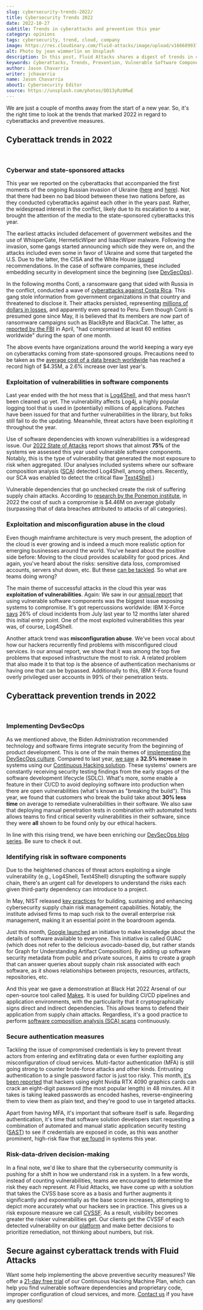 ```yaml
---
slug: cybersecurity-trends-2022/
title: Cybersecurity Trends 2022
date: 2022-10-27
subtitle: Trends in cyberattacks and prevention this year
category: opinions
tags: cybersecurity, trend, cloud, company
image: https://res.cloudinary.com/fluid-attacks/image/upload/v1666899374/blog/cybersecurity-trends-2022/cover_cybersecurity-trends-2022.webp
alt: Photo by jean wimmerlin on Unsplash
description: In this post, Fluid Attacks shares a digest of trends in cyberattacks and prevention in 2022.
keywords: Cyberattacks, Trends, Prevention, Vulnerable Software Components, Supply Chain Attacks, Cloud Services, Cyberwar, Ethical Hacking, Pentesting
author: Jason Chavarría
writer: jchavarria
name: Jason Chavarría
about1: Cybersecurity Editor
source: https://unsplash.com/photos/DD13yRz0RwE
---
```


We are just a couple of months
away from the start of a new year.
So,
it's the right time to look at the trends
that marked 2022
in regard to cyberattacks and preventive measures.

## Cyberattack trends in 2022

<br />

### Cyberwar and state-sponsored attacks

This year we reported on the cyberattacks
that accompanied the first moments
of the ongoing Russian invasion of Ukraine
([here](../cyberwar-ukraine/)
and [here](../timeline-new-cyberwar/)).
Not that there had been no bad blood between these two nations before,
as they conducted cyberattacks against each other in the years past.
Rather,
the widespread interest in the conflict,
likely due to its escalation to a war,
brought the attention of the media
to the state-sponsored cyberattacks this year.

The earliest attacks included defacement of government websites
and the use of WhisperGate, HermeticWiper and IsaacWiper malware.
Following the invasion,
some gangs started announcing which side they were on,
and the attacks included even some in favor of Ukraine
and some that targeted the U.S.
Due to the latter,
the CISA and the White House [issued](../protection-recommendation-us/)
recommendations.
In the case of software companies,
these included embedding security in development
since the beginning
(see [DevSecOps](../devsecops-concept/)).

In the following months Conti,
a ransomware gang that sided with Russia in the conflict,
conducted a wave of [cyberattacks against Costa Rica](../conti-gang-attacked-costa-rica/).
This gang stole information from government organizations in that country
and threatened to disclose it.
Their attacks persisted,
representing [millions of dollars in losses](https://restofworld.org/2022/cyberattack-costa-rica-citizens-hurting/),
and apparently even spread to Peru.
Even though Conti is presumed gone since May,
it is believed that its members are now part of ransomware campaigns
such as BlackByte and BlackCat.
The latter,
as [reported by the FBI](https://www.ic3.gov/Media/News/2022/220420.pdf)
in April,
"had compromised at least 60 entities worldwide"
during the span of one month.

The above events have organizations around the world
keeping a wary eye on cyberattacks
coming from state-sponsored groups.
Precautions need to be taken
as the [average cost of a data breach worldwide](https://www.ibm.com/security/data-breach)
has reached a record high of $4.35M,
a 2.6% increase over last year's.

### Exploitation of vulnerabilities in software components

Last year ended with the hot mess that is [Log4Shell](../log4shell/),
and that mess hasn't been cleaned up yet.
The vulnerability affects Log4j, a highly popular logging tool
that is used in (potentially) millions of applications.
Patches have been issued for that and further vulnerabilities in the library,
but folks still fail to do the updating.
Meanwhile,
threat actors have been exploiting it throughout the year.

Use of software dependencies with known vulnerabilities
is a widespread issue.
Our [2022 State of Attacks](https://try.fluidattacks.tech/state-of-attacks-2022/)
report shows
that almost **75%** of the systems we assessed this year
used vulnerable software components.
Notably,
this is the type of vulnerability
that generated the most exposure to risk when aggregated.
(Our analyses included systems
where our software composition analysis ([SCA](../../product/sca/))
detected Log4Shell,
among others.
Recently,
our SCA was enabled to detect the critical flaw [Text4Shell](https://cve.mitre.org/cgi-bin/cvename.cgi?name=CVE-2022-42889).)

Vulnerable dependencies that go unchecked
create the risk of suffering supply chain attacks.
According to [research by the Ponemon institute](https://www.ibm.com/security/data-breach),
in 2022 the cost of such a compromise is $4.46M on average globally
(surpassing that of data breaches
attributed to attacks of all categories).

### Exploitation and misconfiguration abuse in the cloud

Even though mainframe architecture is very much present,
the adoption of the cloud is ever growing
and is indeed a much more realistic option
for emerging businesses around the world.
You've heard about the positive side before:
Moving to the cloud provides scalability for good prices.
And again,
you've heard about the risks:
sensitive data loss,
compromised accounts,
servers shut down, etc.
But these [can be tackled](../why-is-cloud-devsecops-important/).
So what are teams doing wrong?

The main theme of successful attacks in the cloud this year
was **exploitation of vulnerabilities**.
Again:
We saw in our [annual report](https://try.fluidattacks.tech/state-of-attacks-2022/)
that using vulnerable software components was the biggest issue
exposing systems to compromise.
It's got repercussions worldwide:
IBM X-Force [says](https://securityintelligence.com/posts/new-report-finds-businesses-introducing-security-risk-cloud-environments/)
26% of cloud incidents
from July last year to 12 months later
shared this initial entry point.
One of the most exploited vulnerabilities this year was,
of course,
Log4Shell.

Another attack trend was **misconfiguration abuse**.
We've been vocal
about how our hackers recurrently find problems
with misconfigured cloud services.
In our annual report,
we show that it was among the top five problems
that exposed infrastructure the most to risk.
A related problem that also made it to that top
is the absence of authentication mechanisms
or having one that can be bypassed.
Additionally to this,
IBM X-Force found overly privileged user accounts
in 99% of their penetration tests.

## Cyberattack prevention trends in 2022

<br />

### Implementing DevSecOps

As we mentioned above,
the Biden Administration recommended technology and software firms
integrate security from the beginning of product development.
This is one of the main themes
of [implementing the DevSecOps culture](../how-to-implement-devsecops/).
Compared to last year,
[we saw](https://try.fluidattacks.tech/state-of-attacks-2022/)
a **32.5% increase** in systems using our
[Continuous Hacking solution](../../services/continuous-hacking/).
These systems' owners are constantly receiving security testing findings
from the early stages of the software development lifecycle (SDLC).
What's more,
some enable a feature in their CI/CD
to avoid deploying software into production when there are open vulnerabilities
(what's known as "breaking the build").
This year,
we found
that customers who break the build take about **30% less time** on average
to remediate vulnerabilities in their software.
We also saw
that deploying manual penetration tests
in combination with automated tests
allows teams to find critical severity vulnerabilities in their software,
since they were **all** shown to be found only by our ethical hackers.

In line with this rising trend,
we have been enriching our [DevSecOps blog series](../tags/devsecops/).
Be sure to check it out.

<div>
<cta-banner
buttontxt="Read more"
link="/solutions/devsecops/"
title="Get started with Fluid Attacks' DevSecOps solution right now"
/>
</div>

### Identifying risk in software components

Due to the heightened chances
of threat actors exploiting a single vulnerability
(e.g., Log4Shell, Text4Shell)
disrupting the software supply chain,
there's an urgent call for developers
to understand the risks
each given third-party dependency can introduce to a project.

In May,
NIST released [key practices](../nist-supply-chain-risk/)
for building,
sustaining
and enhancing cybersecurity supply chain risk management capabilities.
Notably,
the institute advised firms
to map such risk to the overall enterprise risk management,
making it an essential point in the boardroom agenda.

Just this month,
[Google launched](https://security.googleblog.com/2022/10/announcing-guac-great-pairing-with-slsa.html)
an initiative
to make knowledge about the details of software available to everyone.
This initiative is called GUAC
(which does not refer to the delicious avocado-based dip,
but rather stands for Graph for Understanding Artifact Composition).
By adding up software security metadata from public and private sources,
it aims to create a graph
that can answer queries about supply chain risk associated with each software,
as it shows relationships between projects,
resources, artifacts, repositories, etc.

And this year we gave a demonstration
at Black Hat 2022 Arsenal
of our open-source tool called [Makes](https://github.com/fluidattacks/makes).
It is used for building CI/CD pipelines and application environments,
with the particularity
that it cryptographically signs direct and indirect dependencies.
This allows teams
to defend their application from supply chain attacks.
Regardless,
it's a good practice
to perform
[software composition analysis (SCA) scans](../sca-scans/) continuously.

### Secure authentication measures

Tackling the issue of compromised credentials is key
to prevent threat actors from entering and exfiltrating data
or even further exploiting any misconfiguration of cloud services.
Multi-factor authentication (MFA) is still going strong
to counter brute-force attacks and other kinds.
Entrusting authentication to a single password factor is just too risky.
This month,
[it's been reported](https://www.tomshardware.com/news/rtx-4090-password-cracking-comparison)
that hackers using eight Nvidia RTX 4090 graphics cards
can crack an eight-digit password (the most popular length)
in 48 minutes.
All it takes is taking leaked passwords as encoded hashes,
reverse-engineering them to view them as plain text,
and they're good to use in targeted attacks.

Apart from having MFA,
it's important that software itself is safe.
Regarding authentication,
it's time that software solution developers start
requesting a combination of automated and manual
static application security testing ([SAST](../../product/sast/))
to see if credentials are exposed in code,
as this was another prominent, high-risk flaw
that [we found](https://try.fluidattacks.tech/state-of-attacks-2022/)
in systems this year.

### Risk-data-driven decision-making

In a final note,
we'd like to share
that the cybersecurity community is pushing for a shift
in how we understand risk in a system.
In a few words,
instead of counting vulnerabilities,
teams are encouraged
to determine the risk they each represent.
At Fluid Attacks,
we have come up with a solution
that takes the CVSS base score as a basis
and further augments it significantly and exponentially
as the base score increases,
attempting to depict more accurately what our hackers see in practice.
This gives us a risk exposure measure we call [CVSSF](https://try.fluidattacks.tech/report/cvssf/).
As a result,
visibility becomes greater the riskier vulnerabilities get.
Our clients get the CVSSF of each detected vulnerability
on our [platform](../../platform/)
and make better decisions to prioritize remediation,
not thinking about numbers,
but risk.

## Secure against cyberattack trends with Fluid Attacks

Want some help implementing the above preventive security measures?
We offer a [21-day free trial](https://app.fluidattacks.com/SignUp)
of our Continuous Hacking Machine Plan,
which can help you find vulnerable software dependencies
and proprietary code,
improper configuration of cloud services,
and more.
[Contact us](../../contact-us-demo/) if you have any questions!
